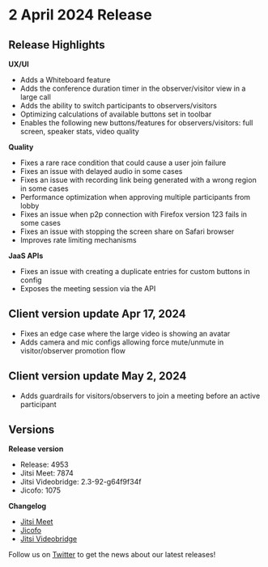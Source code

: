 # 2 April 2024 Release

## Release Highlights

**UX/UI**

* Adds a Whiteboard feature
* Adds the conference duration timer in the observer/visitor view in a large call
* Adds the ability to switch participants to observers/visitors
* Optimizing calculations of available buttons set in toolbar
* Enables the following new buttons/features for observers/visitors: full screen, speaker stats, video quality

**Quality**

* Fixes a rare race condition that could cause a user join failure
* Fixes an issue with delayed audio in some cases
* Fixes an issue with recording link being generated with a wrong region in some cases
* Performance optimization when approving multiple participants from lobby
* Fixes an issue when p2p connection with Firefox version 123 fails in some cases
* Fixes an issue with stopping the screen share on Safari browser
* Improves rate limiting mechanisms

**JaaS APIs**

* Fixes an issue with creating a duplicate entries for custom buttons in config
* Exposes the meeting session via the API

## Client version update Apr 17, 2024

* Fixes an edge case where the large video is showing an avatar
* Adds camera and mic configs allowing force mute/unmute in visitor/observer promotion flow

## Client version update May 2, 2024

* Adds guardrails for visitors/observers to join a meeting before an active participant

## Versions

**Release version**

* Release: 4953
* Jitsi Meet: 7874
* Jitsi Videobridge: 2.3-92-g64f9f34f
* Jicofo: 1075

**Changelog**

* [Jitsi Meet](https://github.com/jitsi/jitsi-meet/compare/release-7790...release-7874)
* [Jicofo](https://github.com/jitsi/jicofo/compare/1067...1075)
* [Jitsi Videobridge](https://github.com/jitsi/jitsi-videobridge/compare/a015be96...64f9f34f)

Follow us on [Twitter](https://twitter.com/JaaSOfficial) to get the news about our latest releases!
